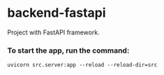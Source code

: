 # backend-fastapi
Project with FastAPI framework.

### To start the app, run the command:
```
uvicorn src.server:app --reload --reload-dir=src
```
